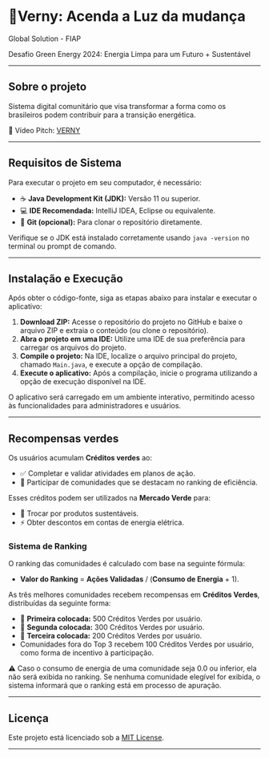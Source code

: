 # 🌱**Verny: Acenda a Luz da mudança** 

Global Solution - FIAP

Desafio Green Energy 2024: Energia Limpa para um Futuro + Sustentável

---

## Sobre o projeto 

Sistema digital comunitário que visa transformar a forma como os brasileiros 
podem contribuir para a transição energética.

🎥 Vídeo Pitch: [VERNY](https://www.youtube.com/embed/Z6bm8DO1r7I?si=JI7jvdLvFzt2zoZX)

---

## Requisitos de Sistema 

Para executar o projeto em seu computador, é necessário:

- ☕ **Java Development Kit (JDK):** Versão 11 ou superior.
- 💻 **IDE Recomendada:** IntelliJ IDEA, Eclipse ou equivalente.
- 🔗 **Git (opcional):** Para clonar o repositório diretamente.

Verifique se o JDK está instalado corretamente usando `java -version` no terminal ou prompt de comando.

---

## Instalação e Execução 

Após obter o código-fonte, siga as etapas abaixo para instalar e executar o aplicativo:

1. **Download ZIP:** Acesse o repositório do projeto no GitHub e baixe o arquivo ZIP e extraia o conteúdo (ou clone o repositório).
2. **Abra o projeto em uma IDE:** Utilize uma IDE de sua preferência para carregar os arquivos do projeto.
3. **Compile o projeto:** Na IDE, localize o arquivo principal do projeto, chamado `Main.java`, e execute a opção de compilação.
4. **Execute o aplicativo:** Após a compilação, inicie o programa utilizando a opção de execução disponível na IDE.

O aplicativo será carregado em um ambiente interativo, permitindo acesso às funcionalidades para administradores e usuários.

---

## Recompensas verdes 

Os usuários acumulam **Créditos verdes** ao:
- ✅ Completar e validar atividades em planos de ação.
- 🏅 Participar de comunidades que se destacam no ranking de eficiência.

Esses créditos podem ser utilizados na **Mercado Verde** para:
- 🌿 Trocar por produtos sustentáveis.
- ⚡ Obter descontos em contas de energia elétrica.

### Sistema de Ranking 

O ranking das comunidades é calculado com base na seguinte fórmula:
- **Valor do Ranking** = **Ações Validadas** / (**Consumo de Energia** + 1).

As três melhores comunidades recebem recompensas em **Créditos Verdes**, distribuídas da seguinte forma:
- 🥇 **Primeira colocada:** 500 Créditos Verdes por usuário.
- 🥈 **Segunda colocada:** 300 Créditos Verdes por usuário.
- 🥉 **Terceira colocada:** 200 Créditos Verdes por usuário.
- Comunidades fora do Top 3 recebem 100 Créditos Verdes por usuário, como forma de incentivo à participação.

⚠️ Caso o consumo de energia de uma comunidade seja 0.0 ou inferior, ela não será exibida no ranking. 
Se nenhuma comunidade elegível for exibida, o sistema informará que o ranking está em processo de apuração.

---

## Licença 

Este projeto está licenciado sob a [MIT License](LICENSE).

---
